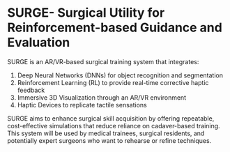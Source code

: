 # SURGE- Surgical Utility for Reinforcement-based Guidance and Evaluation 

SURGE is an AR/VR-based surgical training system that integrates:
1. Deep Neural Networks (DNNs) for object recognition and segmentation
2. Reinforcement Learning (RL) to provide real-time corrective haptic feedback
3. Immersive 3D Visualization through an AR/VR environment
4. Haptic Devices to replicate tactile sensations

SURGE aims to enhance surgical skill acquisition by offering repeatable, cost-effective simulations that reduce reliance on cadaver-based training. This system will be used by medical trainees, surgical residents, and potentially expert surgeons who want to rehearse or refine techniques.
